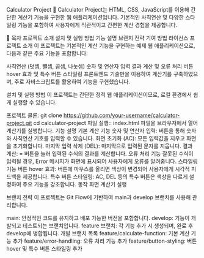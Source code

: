 Calculator Project
🎉 Calculator Project는 HTML, CSS, JavaScript를 이용해 간단한 계산기 기능을 구현한 웹 애플리케이션입니다. 기본적인 사칙연산 및 다양한 스타일링 기능을 포함하여 사용자에게 직관적이고 간편한 계산 경험을 제공합니다.

📝 목차
프로젝트 소개
설치 및 실행 방법
기능 설명
브랜치 전략
기여 방법
라이선스
프로젝트 소개
이 프로젝트는 기본적인 계산 기능을 구현하는 예제 웹 애플리케이션으로, 다음과 같은 주요 기능을 포함합니다:

사칙연산 (덧셈, 뺄셈, 곱셈, 나눗셈)
숫자 및 연산자 입력
결과 계산 및 오류 처리
버튼 hover 효과 및 특수 버튼 스타일링
프론트엔드 기술만을 이용하여 계산기를 구축하였으며, 주로 자바스크립트를 활용하여 기능을 구현했습니다.

설치 및 실행 방법
이 프로젝트는 간단한 정적 웹 애플리케이션이므로, 로컬 환경에서 쉽게 실행할 수 있습니다.

프로젝트 클론:
git clone https://github.com/your-username/calculator-project.git
cd calculator-project
파일 실행::
index.html 파일을 브라우저에서 열어 계산기를 실행합니다.
기능 설명
기본 계산 기능
숫자 및 연산자 입력: 버튼을 통해 숫자와 사칙연산 기호를 입력할 수 있습니다.
화면 초기화 (AC): 모든 입력값을 지우고 화면을 초기화합니다.
마지막 입력 삭제 (DEL): 마지막으로 입력된 문자를 지웁니다.
결과 계산: = 버튼을 눌러 입력된 수식의 결과를 계산합니다.
오류 처리 기능
잘못된 수식이 입력될 경우, Error 메시지가 화면에 표시되어 사용자에게 오류를 알려줍니다.
스타일링 기능
버튼 hover 효과: 버튼에 마우스를 올리면 색상이 변경되어 사용자에게 시각적 피드백을 제공합니다.
특수 버튼 스타일링: AC, DEL 등의 특수 버튼은 색상을 다르게 설정하여 주요 기능을 강조합니다.
동작 화면
계산기 실행

브랜치 전략
이 프로젝트는 Git Flow에 기반하여 main과 develop 브랜치를 사용해 관리합니다.

main: 안정적인 코드를 유지하고 배포 가능한 버전을 포함합니다.
develop: 기능이 개발되고 테스트되는 브랜치입니다.
feature 브랜치: 각 기능 추가 시 생성되며, 완료 후 develop에 병합됩니다.
개발 브랜치 목록
feature/calculate-function: 기본 계산 기능 추가
feature/error-handling: 오류 처리 기능 추가
feature/button-styling: 버튼 hover 및 특수 버튼 스타일링 추가
